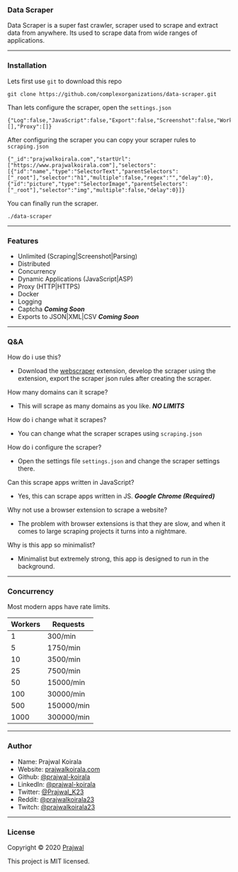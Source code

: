### Data Scraper

Data Scraper is a super fast crawler, scraper used to scrape and extract data from anywhere. Its used to scrape data from wide ranges of applications.

---
### Installation

Lets first use `git` to download this repo
```
git clone https://github.com/complexorganizations/data-scraper.git
```
Than lets configure the scraper, open the `settings.json`
```
{"Log":false,"JavaScript":false,"Export":false,"Screenshot":false,"Workers":10,"Captcha":[],"Proxy":[]}
```
After configuring the scraper you can copy your scraper rules to `scraping.json`
```
{"_id":"prajwalkoirala.com","startUrl":["https://www.prajwalkoirala.com"],"selectors":[{"id":"name","type":"SelectorText","parentSelectors":["_root"],"selector":"h1","multiple":false,"regex":"","delay":0},{"id":"picture","type":"SelectorImage","parentSelectors":["_root"],"selector":"img","multiple":false,"delay":0}]}
```
You can finally run the scraper.
```
./data-scraper
```

---
### Features
- Unlimited (Scraping|Screenshot|Parsing)
- Distributed
- Concurrency
- Dynamic Applications (JavaScript|ASP)
- Proxy (HTTP|HTTPS)
- Docker
- Logging
- Captcha ***Coming Soon***
- Exports to JSON|XML|CSV ***Coming Soon***

---
### Q&A

How do i use this?
- Download the [webscraper](https://webscraper.io/) extension, develop the scraper using the extension, export the scraper json rules after creating the scraper.

How many domains can it scrape?
- This will scrape as many domains as you like. ***NO LIMITS***

How do i change what it scrapes?
- You can change what the scraper scrapes using `scraping.json`

How do i configure the scraper?
- Open the settings file `settings.json` and change the scraper settings there.

Can this scrape apps written in JavaScript?
- Yes, this can scrape apps written in JS. ***Google Chrome (Required)***

Why not use a browser extension to scrape a website?
- The problem with browser extensions is that they are slow, and when it comes to large scraping projects it turns into a nightmare.

Why is this app so minimalist?
- Minimalist but extremely strong, this app is designed to run in the background.

---
### Concurrency
Most modern apps have rate limits.

| Workers         | Requests           |
| --------------  | ------------------ |
| 1               | 300/min            |
| 5               | 1750/min           |
| 10              | 3500/min           |
| 25              | 7500/min           |
| 50              | 15000/min          |
| 100             | 30000/min          |
| 500             | 150000/min         |
| 1000            | 300000/min         |

---
### Author

* Name: Prajwal Koirala
* Website: [prajwalkoirala.com](https://www.prajwalkoirala.com)
* Github: [@prajwal-koirala](https://github.com/prajwal-koirala)
* LinkedIn: [@prajwal-koirala](https://www.linkedin.com/in/prajwal-koirala)
* Twitter: [@Prajwal_K23](https://twitter.com/Prajwal_K23)
* Reddit: [@prajwalkoirala23](https://www.reddit.com/user/prajwalkoirala23)
* Twitch: [@prajwalkoirala23](https://www.twitch.tv/prajwalkoirala23)

---
### License

Copyright © 2020 [Prajwal](https://github.com/prajwal-koirala)

This project is MIT licensed.
